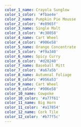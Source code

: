 ```yaml
---
color_1_name: Crayola Sunglow
color_1_color: '#fbae4e'
color_2_name: Pumpkin Pie Mousse
color_2_color: '#e8965f'
color_3_name: Single Malt
color_3_color: '#c38058'
color_4_name: Cart Wheel
color_4_color: '#906e58'
color_5_name: Orange Concentrate
color_5_color: '#f9a340'
color_6_name: Spicy Curry
color_6_color: '#d28240'
color_7_name: Baseball Mitt
color_7_color: '#a67a5b'
color_8_name: Autumnal Foliage
color_8_color: '#956a53'
color_9_name: Cart Wheel
color_9_color: '#906e58'
color_10_name: Cowpoke
color_10_color: '#a77f61'
color_11_name: Big Horn
color_11_color: '#a17854'
color_12_name: Cork Tile
color_12_color: '#b77f5c'
---
```

